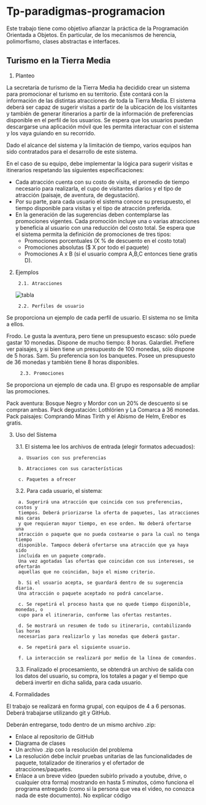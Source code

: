 # Tp-paradigmas-programacion

Este trabajo tiene como objetivo afianzar la práctica de la
Programación Orientada a Objetos. En particular, de los
mecanismos de herencia, polimorfismo, clases abstractas e
interfaces.

## Turismo en la Tierra Media

1. Planteo

La secretaría de turismo de la Tierra Media ha decidido crear un sistema para promocionar
el turismo en su territorio. Éste contará con la información de las distintas atracciones de
toda la Tierra Media.
El sistema deberá ser capaz de sugerir visitas a partir de la ubicación de los visitantes y
también de generar itinerarios a partir de la información de preferencias disponible en el
perfil de los usuarios. Se espera que los usuarios puedan descargarse una aplicación móvil
que les permita interactuar con el sistema y los vaya guiando en su recorrido.

Dado el alcance del sistema y la limitación de tiempo, varios equipos han sido contratados
para el desarrollo de este sistema.

En el caso de su equipo, debe implementar la lógica para sugerir visitas e itinerarios
respetando las siguientes especificaciones:

* Cada atracción cuenta con su costo de visita, el promedio de tiempo necesario para
realizarla, el cupo de visitantes diarios y el tipo de atracción (paisaje, de aventura, de
degustación).
* Por su parte, para cada usuario el sistema conoce su presupuesto, el tiempo
disponible para visitas y el tipo de atracción preferida.
* En la generación de las sugerencias deben contemplarse las promociones vigentes.
Cada promoción incluye una o varias atracciones y beneficia al usuario con una
reducción del costo total. Se espera que el sistema permita la definición de
promociones de tres tipos:
  * Promociones porcentuales (X % de descuento en el costo total)
  * Promociones absolutas ($ X por todo el paquete)
  * Promociones A x B (si el usuario compra A,B,C entonces tiene gratis D).

2. Ejemplos

        2.1. Atracciones

      ![tabla](https://github.com/jmc-unlam/Tp-paradigmas-programacion/assets/133294530/1d49c696-a18d-4e22-b48e-8ee323c2716a)

        2.2. Perfiles de usuario

Se proporciona un ejemplo de cada perfil de usuario. El sistema no se limita a ellos.

Frodo. Le gusta la aventura, pero tiene un presupuesto escaso: sólo puede gastar 10
monedas. Dispone de mucho tiempo: 8 horas.
Galardiel. Prefiere ver paisajes, y si bien tiene un presupuesto de 100 monedas, sólo
dispone de 5 horas.
Sam. Su preferencia son los banquetes. Posee un presupuesto de 36 monedas y también
tiene 8 horas disponibles.

         2.3. Promociones

Se proporciona un ejemplo de cada una. El grupo es responsable de ampliar las
promociones.

Pack aventura: Bosque Negro y Mordor con un 20% de descuento si se compran ambas.
Pack degustación: Lothlórien y La Comarca a 36 monedas.
Pack paisajes: Comprando Minas Tirith y el Abismo de Helm, Erebor es gratis.

3. Uso del Sistema

    3.1. El sistema lee los archivos de entrada (elegir formatos adecuados):

        a. Usuarios con sus preferencias
    
        b. Atracciones con sus características
    
        c. Paquetes a ofrecer
    
    3.2. Para cada usuario, el sistema:
    
        a. Sugerirá una atracción que coincida con sus preferencias, costos y
        tiempos. Deberá priorizarse la oferta de paquetes, las atracciones más caras
        y que requieran mayor tiempo, en ese orden. No deberá ofertarse una
        atracción o paquete que no pueda costearse o para la cual no tenga tiempo
        disponible. Tampoco deberá ofertarse una atracción que ya haya sido
        incluida en un paquete comprado.
        Una vez agotadas las ofertas que coincidan con sus intereses, se ofertarán
        aquellas que no coincidan, bajo el mismo criterio.
    
        b. Si el usuario acepta, se guardará dentro de su sugerencia diaria.
        Una atracción o paquete aceptado no podrá cancelarse.
    
        c. Se repetirá el proceso hasta que no quede tiempo disponible, monedas, o
        cupo para el itinerario, conforme las ofertas restantes.
    
        d. Se mostrará un resumen de todo su itinerario, contabilizando las horas
        necesarias para realizarlo y las monedas que deberá gastar.
    
        e. Se repetirá para el siguiente usuario.
    
        f. La interacción se realizará por medio de la línea de comandos.

    3.3. Finalizado el procesamiento, se obtendrá un archivo de salida con los datos del
    usuario, su compra, los totales a pagar y el tiempo que deberá invertir en dicha
    salida, para cada usuario.

4. Formalidades

El trabajo se realizará en forma grupal, con equipos de 4 a 6 personas. Deberá trabajarse
utilizando git y GitHub.

Deberán entregarse, todo dentro de un mismo archivo .zip:

  * Enlace al repositorio de GitHub
  * Diagrama de clases
  * Un archivo .zip con la resolución del problema
  * La resolución debe incluir pruebas unitarias de las funcionalidades de paquete,
totalizador de itinerarios y el ofertador de atracciones/paquetes.
  * Enlace a un breve video (pueden subirlo privado a youtube, drive, o cualquier otra
forma) mostrando en hasta 5 minutos, cómo funciona el programa entregado (como
si la persona que vea el video, no conozca nada de este documento). No explicar
código

